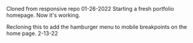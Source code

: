 Cloned from responsive repo 01-26-2022
Starting a fresh portfolio homepage.
Now it's working.

Recloning this to add the hamburger menu to mobile breakpoints on the home page. 2-13-22
